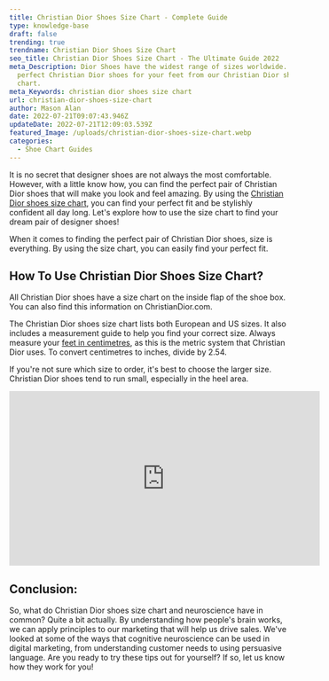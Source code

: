 ```yaml
---
title: Christian Dior Shoes Size Chart - Complete Guide
type: knowledge-base
draft: false
trending: true
trendname: Christian Dior Shoes Size Chart
seo_title: Christian Dior Shoes Size Chart - The Ultimate Guide 2022
meta_Description: Dior Shoes have the widest range of sizes worldwide. Find the
  perfect Christian Dior shoes for your feet from our Christian Dior shoe size
  chart.
meta_Keywords: christian dior shoes size chart
url: christian-dior-shoes-size-chart
author: Mason Alan
date: 2022-07-21T09:07:43.946Z
updateDate: 2022-07-21T12:09:03.539Z
featured_Image: /uploads/christian-dior-shoes-size-chart.webp
categories:
  - Shoe Chart Guides
---
```

It is no secret that designer shoes are not always the most comfortable. However, with a little know how, you can find the perfect pair of Christian Dior shoes that will make you look and feel amazing. By using the <a href="https://shoesspy.com/christian-dior-shoes-size-chart/" target="_blank" rel="noopener">Christian Dior shoes size chart</a>, you can find your perfect fit and be stylishly confident all day long. Let's explore how to use the size chart to find your dream pair of designer shoes! 

When it comes to finding the perfect pair of Christian Dior shoes, size is everything. By using the size chart, you can easily find your perfect fit.

## **How To Use Christian Dior Shoes Size Chart?**

All Christian Dior shoes have a size chart on the inside flap of the shoe box. You can also find this information on ChristianDior.com.

The Christian Dior shoes size chart lists both European and US sizes. It also includes a measurement guide to help you find your correct size. Always measure your <a href="https://byjus.com/feet-to-centimeter-calculator/" target="_blank" rel="nofollow" rel="noopener">feet in centimetres</a>, as this is the metric system that Christian Dior uses. To convert centimetres to inches, divide by 2.54.

If you're not sure which size to order, it's best to choose the larger size. Christian Dior shoes tend to run small, especially in the heel area.

<iframe width="560" height="315" src="https://www.youtube.com/embed/ch5KD_G7eFU" title="YouTube video player" frameborder="0" allow="accelerometer; autoplay; clipboard-write; encrypted-media; gyroscope; picture-in-picture" allowfullscreen></iframe>

## **Conclusion:**

So, what do Christian Dior shoes size chart and neuroscience have in common? Quite a bit actually. By understanding how people's brain works, we can apply principles to our marketing that will help us drive sales. We've looked at some of the ways that cognitive neuroscience can be used in digital marketing, from understanding customer needs to using persuasive language. Are you ready to try these tips out for yourself? If so, let us know how they work for you!